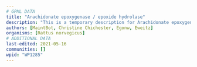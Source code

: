 ```yaml
---
# GPML DATA
title: "Arachidonate epoxygenase / epoxide hydrolase"
description: "This is a temporary description for Arachidonate epoxygenase / epoxide hydrolase"
authors: [MaintBot, Christine Chichester, Egonw, Eweitz]
organisms: [Rattus norvegicus]
# ADDITIONAL DATA
last-edited: 2021-05-16
communities: []
wpid: "WP1285"
---
```

